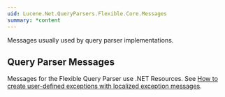 ```yaml
---
uid: Lucene.Net.QueryParsers.Flexible.Core.Messages
summary: *content
---
```


<!--
 Licensed to the Apache Software Foundation (ASF) under one or more
 contributor license agreements.  See the NOTICE file distributed with
 this work for additional information regarding copyright ownership.
 The ASF licenses this file to You under the Apache License, Version 2.0
 (the "License"); you may not use this file except in compliance with
 the License.  You may obtain a copy of the License at

     https://www.apache.org/licenses/LICENSE-2.0

 Unless required by applicable law or agreed to in writing, software
 distributed under the License is distributed on an "AS IS" BASIS,
 WITHOUT WARRANTIES OR CONDITIONS OF ANY KIND, either express or implied.
 See the License for the specific language governing permissions and
 limitations under the License.
-->


Messages usually used by query parser implementations.

## Query Parser Messages


Messages for the Flexible Query Parser use .NET Resources. See [How to create user-defined exceptions with localized exception messages](https://docs.microsoft.com/en-us/dotnet/standard/exceptions/how-to-create-localized-exception-messages).